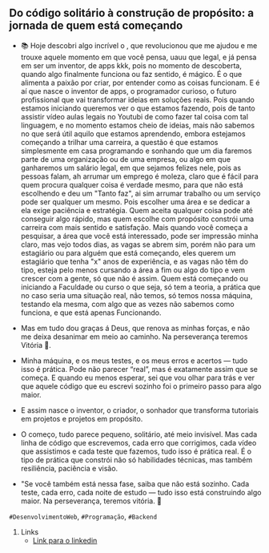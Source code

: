 ## Do código solitário à construção de propósito: a jornada de quem está começando

- 📚 Hoje descobri algo incrível o , que revolucionou que me ajudou e me trouxe aquele momento em que você pensa, uauu que legal, e já pensa em ser um inventor, de apps kkk, pois no momento de descoberta, quando algo finalmente funciona ou faz sentido, é mágico. É o que alimenta a paixão por criar, por entender como as coisas funcionam. E é aí que nasce o inventor de apps, o programador curioso, o futuro profissional que vai transformar ideias em soluções reais. Pois quando estamos iniciando queremos ver o que estamos fazendo, pois de tanto assistir vídeo aulas legais no Youtubi de como fazer tal coisa com tal linguagem, e no momento estamos cheio de ideias, mais não sabemos no que será útil aquilo que estamos aprendendo, embora estejamos começando a trilhar uma carreira, a questão é que estamos simplesmente em casa programando e sonhando que um dia faremos parte de uma organização ou de uma empresa, ou algo em que ganharemos um salário legal, em que sejamos felizes nele, pois as pessoas falam, ah arrumar um emprego é moleza, claro que é fácil para quem procura qualquer coisa é verdade mesmo, para que não está escolhendo e deu um "Tanto faz", ai sim arrumar trabalho ou um serviço pode ser qualquer um mesmo. Pois escolher uma área e se dedicar a ela exige paciência e estratégia. Quem aceita qualquer coisa pode até conseguir algo rápido, mas quem escolhe com propósito constrói uma carreira com mais sentido e satisfação. Mais quando você começa a pesquisar, a área que você está interessado, pode ser impressão minha claro, mas vejo todos dias, as vagas se abrem sim, porém não para um estagiário ou para alguém que está começando, eles querem um estagiário que tenha "x" anos de experiência, e as vagas não têm do tipo, esteja pelo menos cursando a área a fim ou algo do tipo e vem crescer com a gente, só que não é assim. Quem está começando ou iniciando a Faculdade ou curso o que seja, só tem a teoria, a prática que no caso seria uma situação real, não temos, só temos nossa máquina, testando ela mesma, com algo que as vezes não sabemos como funciona, e que está apenas Funcionando. 

- Mas em tudo dou graças á Deus, que renova as minhas forças, e não me deixa desanimar em meio ao caminho. Na perseverança teremos Vitória 🙏.

- Minha máquina, e os meus testes, e os meus erros e acertos — tudo isso é prática. Pode não parecer “real”, mas é exatamente assim que se começa. E quando eu menos esperar, sei que vou olhar para trás e ver que aquele código que eu escrevi sozinho foi o primeiro passo para algo maior.

- E assim nasce o inventor, o criador, o sonhador que transforma tutoriais em projetos e projetos em propósito.

- O começo, tudo parece pequeno, solitário, até meio invisível. Mas cada linha de código que escrevemos, cada erro que corrigimos, cada vídeo que assistimos e cada teste que fazemos, tudo isso é prática real. É o tipo de prática que constrói não só habilidades técnicas, mas também resiliência, paciência e visão.

- "Se você também está nessa fase, saiba que não está sozinho. Cada teste, cada erro, cada noite de estudo — tudo isso está construindo algo maior. Na perseverança, teremos vitória. 🙏

`#DesenvolvimentoWeb`, `#Programação`, `#Backend`

1. Links
    - [Link para o linkedin](https://www.linkedin.com/in/joseph-vts-98460a35a/)


